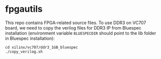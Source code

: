 # fpgautils
This repo contains FPGA-related source files.
To use DDR3 on VC707 board, we need to copy the verilog files for DDR3 IP from Bluespec installation (environment variable `BLUESPECDIR` should point to the lib folder in Bluespec installation):
```
cd xilinx/vc707/ddr3_1GB_bluespec
./copy_verilog.sh
```

